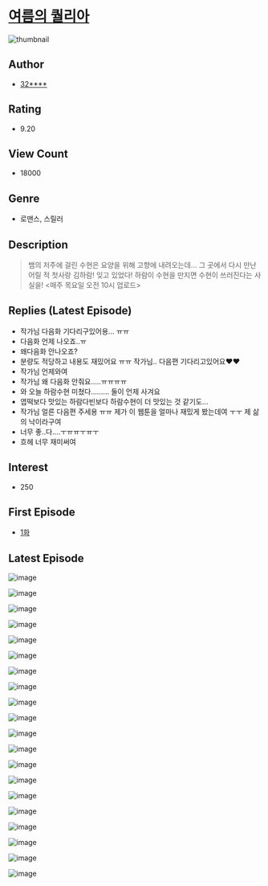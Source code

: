 # [여름의 퀄리아](https://comic.naver.com/bestChallenge/list?titleId=752044)
![thumbnail](https://image-comic.pstatic.net/user_contents_data/challenge_comic/2020/08/06/334755/thumbnail_202x16435f24a77_78a2_4b54_9ded_243cdba95224_00000239.JPEG)

## Author
- [32****](https://comic.naver.com/artistTitle?id=334755)

## Rating
- 9.20

## View Count
- 18000

## Genre
- 로맨스, 스릴러

## Description
> 뱀의 저주에 걸린 수현은 요양을 위해 고향에 내려오는데... 그 곳에서 다시 만난 어릴 적 첫사랑 김하람! 잊고 있었다! 하람이 수현을 만지면 수현이 쓰러진다는 사실을! <매주 목요일 오전 10시 업로드>

## Replies (Latest Episode)
- 작가님 다음화 기다리구있어용... ㅠㅠ
- 다음화 언제 나오죠..ㅠ
- 왜다음화 안나오죠?
- 분량도 적당하고 내용도 재밌어요 ㅠㅠ 작가님.. 다음편 기다리고있어요♥♥
- 작가님 언제와여
- 작가님 왜 다음화 안줘요.....ㅠㅠㅠㅠ
- 와 오늘 하람수현 미쳤다......... 둘이 언제 사겨요
- 엽떡보다 맛있는 하람다빈보다 하람수현이 더 맛있는 것 같기도...
- 작가님 얼른 다음편 주세용 ㅠㅠ 제가 이 웹툰을 얼마나 재밌게 봤는데여 ㅜㅜ 제 삶의 낙이라구여
- 너무 좋..다....ㅜㅠㅠㅜㅠㅜ
- 흐헤 너무 재미써여

## Interest
- 250

## First Episode
- [1화](https://comic.naver.com/bestChallenge/detail?titleId=752044&no=1)

## Latest Episode
![image](https://image-comic.pstatic.net/user_contents_data/challenge_comic/2020/09/10/334755/upload_7366025542332736563.jpeg)

![image](https://image-comic.pstatic.net/user_contents_data/challenge_comic/2020/09/10/334755/upload_3775534030198485557.jpeg)

![image](https://image-comic.pstatic.net/user_contents_data/challenge_comic/2020/09/10/334755/upload_3689910656596914533.jpeg)

![image](https://image-comic.pstatic.net/user_contents_data/challenge_comic/2020/09/10/334755/upload_7017228568299517492.jpeg)

![image](https://image-comic.pstatic.net/user_contents_data/challenge_comic/2020/09/10/334755/upload_3472945144631669555.jpeg)

![image](https://image-comic.pstatic.net/user_contents_data/challenge_comic/2020/09/10/334755/upload_3919599735969690672.jpeg)

![image](https://image-comic.pstatic.net/user_contents_data/challenge_comic/2020/09/10/334755/upload_3762865477990834533.jpeg)

![image](https://image-comic.pstatic.net/user_contents_data/challenge_comic/2020/09/10/334755/upload_7291437074394462263.jpeg)

![image](https://image-comic.pstatic.net/user_contents_data/challenge_comic/2020/09/10/334755/upload_3558464045821617508.jpeg)

![image](https://image-comic.pstatic.net/user_contents_data/challenge_comic/2020/09/10/334755/upload_3559639454555071845.jpeg)

![image](https://image-comic.pstatic.net/user_contents_data/challenge_comic/2020/09/10/334755/upload_3618137853247448166.jpeg)

![image](https://image-comic.pstatic.net/user_contents_data/challenge_comic/2020/09/10/334755/upload_7161905629046780259.jpeg)

![image](https://image-comic.pstatic.net/user_contents_data/challenge_comic/2020/09/10/334755/upload_4121976957836474163.jpeg)

![image](https://image-comic.pstatic.net/user_contents_data/challenge_comic/2020/09/10/334755/upload_7161111961268138548.jpeg)

![image](https://image-comic.pstatic.net/user_contents_data/challenge_comic/2020/09/10/334755/upload_3977298820562368822.jpeg)

![image](https://image-comic.pstatic.net/user_contents_data/challenge_comic/2020/09/10/334755/upload_4063994203475163447.jpeg)

![image](https://image-comic.pstatic.net/user_contents_data/challenge_comic/2020/09/10/334755/upload_7076343806574211634.jpeg)

![image](https://image-comic.pstatic.net/user_contents_data/challenge_comic/2020/09/10/334755/upload_3618417318145570870.jpeg)

![image](https://image-comic.pstatic.net/user_contents_data/challenge_comic/2020/09/10/334755/upload_7077179638063182388.jpeg)

![image](https://image-comic.pstatic.net/user_contents_data/challenge_comic/2020/09/10/334755/upload_3905808788453733733.jpeg)
